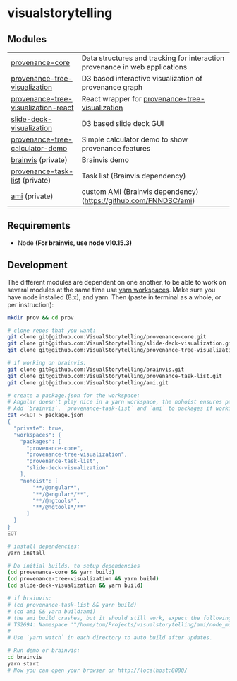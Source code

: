 # visualstorytelling

## Modules
|    |    |
| -- | -- |
| [provenance-core](/../../../provenance-core) | Data structures and tracking for interaction provenance in web applications |
| [provenance-tree-visualization](/../../../provenance-tree-visualization)  | D3 based interactive visualization of provenance graph |
| [provenance-tree-visualization-react](/../../../provenance-tree-visualization-react) | React wrapper for [provenance-tree-visualization](/../../../provenance-tree-visualization) |
| [slide-deck-visualization](/../../../slide-deck-visualization) | D3 based slide deck GUI |
| [provenance-tree-calculator-demo](/../../../provenance-tree-calculator-demo) | Simple calculator demo to show provenance features |
| [brainvis](/../../../brainvis) (private) | Brainvis demo |
| [provenance-task-list](/../../../provenance-task-list) (private) | Task list (Brainvis dependency) |
| [ami](/../../../ami) (private) | custom AMI (Brainvis dependency) (https://github.com/FNNDSC/ami) |


## Requirements
* Node **(For brainvis, use node v10.15.3)**

## Development
The different modules are dependent on one another, to be able to work on several modules at the same time use [yarn workspaces](https://yarnpkg.com/lang/en/docs/workspaces/). Make sure you have node installed (8.x), and yarn. Then (paste in terminal as a whole, or per instruction):

```bash
mkdir prov && cd prov

# clone repos that you want:
git clone git@github.com:VisualStorytelling/provenance-core.git
git clone git@github.com:VisualStorytelling/slide-deck-visualization.git
git clone git@github.com:VisualStorytelling/provenance-tree-visualization-grouping.git provenance-tree-visualization

# if working on brainvis:
git clone git@github.com:VisualStorytelling/brainvis.git
git clone git@github.com:VisualStorytelling/provenance-task-list.git
git clone git@github.com:VisualStorytelling/ami.git

# create a package.json for the workspace:
# Angular doesn't play nice in a yarn workspace, the nohoist ensures packages are installed in the subfolders' node_modules instead of the root.
# Add `brainvis`, `provenance-task-list` and `ami` to packages if working on brainvis
cat <<EOT > package.json
{
  "private": true,
  "workspaces": {
    "packages": [
      "provenance-core",
      "provenance-tree-visualization",
      "provenance-task-list",
      "slide-deck-visualization"
    ],
    "nohoist": [
        "**/@angular*",
        "**/@angular*/**",
        "**/@ngtools*",
        "**/@ngtools*/**"
      ] 
  }
}
EOT

# install dependencies:
yarn install

# Do initial builds, to setup dependencies
(cd provenance-core && yarn build)
(cd provenance-tree-visualization && yarn build)
(cd slide-deck-visualization && yarn build)

# if brainvis:
# (cd provenance-task-list && yarn build)
# (cd ami && yarn build:ami)
# the ami build crashes, but it should still work, expect the following error:
# TS2694: Namespace '"/home/tom/Projects/visualstorytelling/ami/node_modules/three/src/Three"' has no exported member 'OrbitControls'.
#
# Use `yarn watch` in each directory to auto build after updates.

# Run demo or brainvis:
cd brainvis
yarn start
# Now you can open your browser on http://localhost:8080/
```

